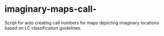 # imaginary-maps-call-
Script for auto creating call numbers for maps depicting imaginary locations based on LC classification guidelines. 
